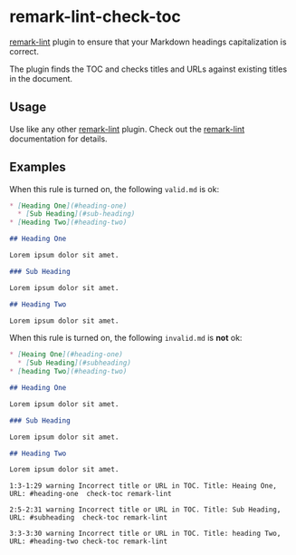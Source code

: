 # remark-lint-check-toc

[remark-lint](https://github.com/remarkjs/remark-lint) plugin to ensure that your Markdown headings capitalization is correct.

The plugin finds the TOC and checks titles and URLs against existing titles in the document.

## Usage

Use like any other [remark-lint](https://github.com/remarkjs/remark-lint) plugin.
Check out the [remark-lint](https://github.com/remarkjs/remark-lint) documentation for details.

## Examples

When this rule is turned on, the following `valid.md` is ok:

```md
* [Heading One](#heading-one)
  * [Sub Heading](#sub-heading)
* [Heading Two](#heading-two)

## Heading One

Lorem ipsum dolor sit amet.

### Sub Heading

Lorem ipsum dolor sit amet.

## Heading Two

Lorem ipsum dolor sit amet.
```

When this rule is turned on, the following `invalid.md` is **not** ok:

```md
* [Heaing One](#heading-one)
  * [Sub Heading](#subheading)
* [heading Two](#heading-two)

## Heading One

Lorem ipsum dolor sit amet.

### Sub Heading

Lorem ipsum dolor sit amet.

## Heading Two

Lorem ipsum dolor sit amet.
```

```text
1:3-1:29 warning Incorrect title or URL in TOC. Title: Heaing One, URL: #heading-one  check-toc remark-lint

2:5-2:31 warning Incorrect title or URL in TOC. Title: Sub Heading, URL: #subheading  check-toc remark-lint

3:3-3:30 warning Incorrect title or URL in TOC. Title: heading Two, URL: #heading-two check-toc remark-lint
```
